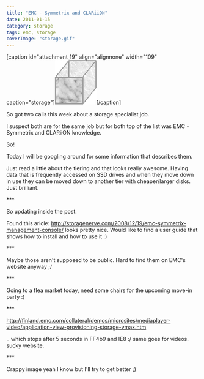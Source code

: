 ```yaml
---
title: "EMC - Symmetrix and CLARiiON"
date: 2011-01-15
category: storage
tags: emc, storage
coverImage: "storage.gif"
---
```


\[caption id="attachment\_19" align="alignnone" width="109" caption="storage"\][![box](images/storage.gif "storage")](http://www.guldmyr.com/blog/wp-content/uploads/storage.gif)\[/caption\]

So got two calls this week about a storage specialist job.

I suspect both are for the same job but for both top of the list was EMC - Symmetrix and CLARiiON knowledge.

So!

Today I will be googling around for some information that describes them.

Just read a little about the tiering and that looks really awesome. Having data that is frequently accessed on SSD drives and when they move down in use they can be moved down to another tier with cheaper/larger disks. Just brilliant.

\*\*\*

So updating inside the post.

Found this aricle: http://storagenerve.com/2008/12/19/emc-symmetrix-management-console/ looks pretty nice. Would like to find a user guide that shows how to install and how to use it :)

\*\*\*

Maybe those aren't supposed to be public. Hard to find them on EMC's website anyway ;/

\*\*\*

Going to a flea market today, need some chairs for the upcoming move-in party :)

\*\*\*

http://finland.emc.com/collateral/demos/microsites/mediaplayer-video/application-view-provisioning-storage-vmax.htm

.. which stops after 5 seconds in FF4b9 and IE8 :/ same goes for videos. sucky website.

\*\*\*

Crappy image yeah I know but I'll try to get better ;)
